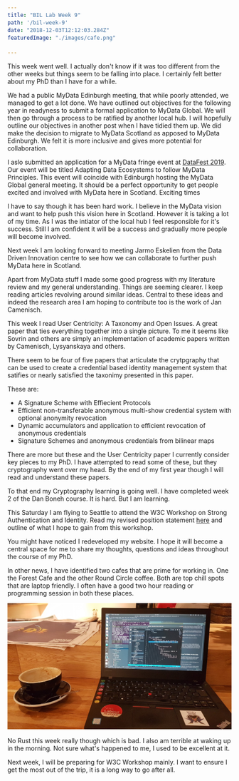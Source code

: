 ```yaml
---
title: "BIL Lab Week 9"
path: '/bil-week-9'
date: "2018-12-03T12:12:03.284Z"
featuredImage: "./images/cafe.png"  

---
```


This week went well. I actually don't know if it was too different from the other weeks but things seem to be falling into place. I certainly felt better about my PhD than I have for a while.

We had a public MyData Edinburgh meeting, that while poorly attended, we managed to get a lot done. We have outlined out objectives for the following year in readyness to submit a formal application to MyData Global. We will then go through a process to be ratified by another local hub. I will hopefully outline our objectives in another post when I have tidied them up. We did make the decision to migrate to MyData Scotland as apposed to MyData Edinburgh. We felt it is more inclusive and gives more potential for collaboration.

I aslo submitted an application for a MyData fringe event at [DataFest 2019](https://www.datafest.global/). Our event will be titled Adapting Data Ecosystems to follow MyData Principles. This event will coincide with Edinburgh hosting the MyData Global general meeting. It should be a perfect opportunity to get people excited and involved with MyData here in Scotland. Exciting times

I have to say though it has been hard work. I believe in the MyData vision and want to help push this vision here in Scotland. However it is taking a lot of my time. As I was the intiator of the local hub I feel responsible for it's success. Still I am confident it will be a success and gradually more people will become involved.

Next week I am looking forward to meeting Jarmo Eskelien from the Data Driven Innovation centre to see how we can collaborate to further push MyData here in Scotland.

Apart from MyData stuff I made some good progress with my literature review and my general understanding. Things are seeming clearer. I keep reading articles revolving around similar ideas. Central to these ideas and indeed the research area I am hoping to contribute too is the work of Jan Camenisch.

This week I read User Centricity: A Taxonomy and Open Issues. A great paper that ties everything together into a single picture. To me it seems like Sovrin and others are simply an implementation of academic papers written by Camenisch, Lysyanskaya and others.

There seem to be four of five papers that articulate the crytpgraphy that can be used to create a credential based identity management system that satifies or nearly satisfied the taxonimy presented in this paper. 

These are:

* A Signature Scheme with Effiecient Protocols
* Efficient non-transferable anonymous multi-show credential system with optional anonymity revocation
* Dynamic accumulators and application to efficient revocation of anonymous credentials
* Signature Schemes and anonymous credentials from bilinear maps

There are more but these and the User Centricity paper I currently consider key pieces to my PhD. I have attempted to read some of these, but they cryptography went over my head. By the end of my first year though I will read and understand these papers.

To that end my Cryptography learning is going well. I have completed week 2 of the Dan Boneh course. It is hard. But I am learning.  

This Saturday I am flying to Seattle to attend the W3C Workshop on Strong Authentication and Identity. Read my revised position statement [here](https://misterwip.uk/w3c-position) and outline of what I hope to gain from this workshop.

You might have noticed I redeveloped my website. I hope it will become a central space for me to share my thoughts, questions and ideas throughout the course of my PhD.

In other news, I have identified two cafes that are prime for working in. One the Forest Cafe and the other Round Circle coffee. Both are top chill spots that are laptop friendly. I often have a good two hour reading or programming session in both these places.

![cafe](./images/cafe.jpg)

No Rust this week really though which is bad. I also am terrible at waking up in the morning. Not sure what's happened to me, I used to be excellent at it.

Next week, I will be preparing for W3C Workshop mainly. I want to ensure I get the most out of the trip, it is a long way to go after all.
